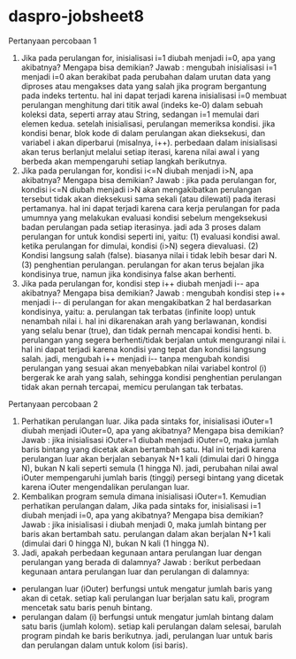 # daspro-jobsheet8

Pertanyaan percobaan 1
1. Jika pada perulangan for, inisialisasi i=1 diubah menjadi i=0, apa yang akibatnya? Mengapa bisa demikian?
Jawab : mengubah inisialisasi i=1 menjadi i=0 akan berakibat pada perubahan dalam urutan data yang diproses atau mengakses data yang salah jika program bergantung pada indeks tertentu. hal ini dapat terjadi karena inisialisasi i=0 membuat perulangan menghitung dari titik awal (indeks ke-0) dalam sebuah koleksi data, seperti array atau String, sedangan i=1 memulai dari elemen kedua.
setelah inisialisasi, perulangan memeriksa kondisi. jika kondisi benar, blok kode di dalam perulangan akan dieksekusi, dan variabel i akan diperbarui (misalnya, i++). perbedaan dalam inisialisasi akan terus berlanjut melalui setiap iterasi, karena nilai awal i yang berbeda akan mempengaruhi setiap langkah berikutnya.
2. Jika pada perulangan for, kondisi i<=N diubah menjadi i>N, apa akibatnya? Mengapa bisa demikian?
Jawab : jika pada perulangan for, kondisi i<=N diubah menjadi i>N akan mengakibatkan perulangan tersebut tidak akan dieksekusi sama sekali (atau dilewati) pada iterasi pertamanya. hal ini dapat terjadi karena cara kerja perulangan for pada umumnya yang melakukan evaluasi kondisi sebelum mengeksekusi badan perulangan pada setiap iterasinya. jadi ada 3 proses dalam perulangan for untuk kondisi seperti ini, yaitu:
  (1) evaluasi kondisi awal. ketika perulangan for dimulai, kondisi (i>N) segera dievaluasi.
  (2) Kondisi langsung salah (false). biasanya nilai i tidak lebih besar dari N.
  (3) penghentian perulangan. perulangan for akan terus bejalan jika kondisinya true, namun jika kondisinya false akan berhenti.
3. Jika pada perulangan for, kondisi step i++ diubah menjadi i-- apa akibatnya? Mengapa bisa demikian?
Jawab : mengubah kondisi step i++ menjadi i-- di perulangan for akan mengakibatkan 2 hal berdasarkan kondisinya, yaitu:
a. perulangan tak terbatas (infinite loop) untuk nenambah nilai i. hal ini dikarenakan arah yang berlawanan, kondisi yang selalu benar (true), dan tidak pernah mencapai kondisi henti.
b. perulangan yang segera berhenti/tidak berjalan untuk mengurangi nilai i. hal ini dapat terjadi karena kondisi yang tepat dan kondisi langsung salah.
jadi, mengubah i++ menjadi i-- tanpa mengubah kondisi perulangan yang sesuai akan menyebabkan nilai variabel kontrol (i) bergerak ke arah yang salah, sehingga kondisi penghentian perulangan tidak akan pernah tercapai, memicu perulangan tak terbatas. 

Pertanyaan percobaan 2
1. Perhatikan perulangan luar. Jika pada sintaks for, inisialisasi iOuter=1 diubah menjadi iOuter=0, apa yang akibatnya? Mengapa bisa demikian?
Jawab : jika inisialisasi iOuter=1 diubah menjadi iOuter=0, maka jumlah baris bintang yang dicetak akan bertambah satu. Hal ini terjadi karena perulangan luar akan berjalan sebanyak N+1 kali (dimulai dari 0 hingga N), bukan N kali seperti semula (1 hingga N). jadi, perubahan nilai awal iOuter mempengaruhi jumlah baris (tinggi) persegi bintang yang dicetak karena iOuter mengendalikan perulangan luar.
2. Kembalikan program semula dimana inisialisasi iOuter=1. Kemudian perhatikan perulangan dalam, Jika pada sintaks for, inisialisasi i=1 diubah menjadi i=0, apa yang akibatnya? Mengapa bisa demikian?
Jawab : jika inisialisasi i diubah menjadi 0, maka jumlah bintang per baris akan bertambah satu. perulangan dalam akan berjalan N+1 kali (dimulai dari 0 hingga N), bukan N kali (1 hingga N).
3. Jadi, apakah perbedaan kegunaan antara perulangan luar dengan perulangan yang berada di dalamnya?
Jawab : berikut perbedaan kegunaan antara perulangan luar dan perulangan di dalamnya:
- perulangan luar (iOuter) berfungsi untuk mengatur jumlah baris yang akan di cetak. setiap kali perulangan luar berjalan satu kali, program mencetak satu baris penuh bintang.
- perulangan dalam (i) berfungsi untuk mengatur jumlah bintang dalam satu baris (jumlah kolom). setiap kali perulangan dalam selesai, barulah program pindah ke baris berikutnya.
jadi, perulangan luar untuk baris dan perulangan dalam untuk kolom (isi baris).